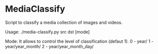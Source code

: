 # MediaClassify
Script to classify a media collection of images and videos.

Usage:
./media-classify.py src dst [mode]

Mode:
It allows to control the level of classification (defaut 1).
0 - year/
1 - year/year_month/
2 - year/year_month_day/


